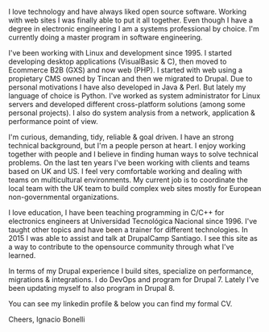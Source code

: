 <!--
.. title: Using Nikola for my site
.. slug: nikola-migration
.. date: 2024-07-24 23:00:00 UTC-03:00
.. tags: web
.. author: Ignacio Bonelli
.. link: https://www.nachodigital.com.ar/nikola-migration
.. description: Migrating my site from Drupal 7 to Nikola static generator
.. category: Professional
-->

I love technology and have always liked open source software. Working with web sites I was finally able to put it all together. Even though I have a degree in electronic engineering I am a systems professional by choice. I'm currently doing a master program in software engineering.

<!-- TEASER_END -->

I've been working with Linux and development since 1995. I started developing desktop applications (VisualBasic & C), then moved to Ecommerce B2B (GXS) and now web (PHP). I started with web using a propietary CMS owned by Tincan and then we migrated to Drupal. Due to personal motivations I have also developed in Java & Perl. But lately my language of choice is Python. I've worked as system administrator for Linux servers and developed different cross-platform solutions (among some personal projects). I also do system analysis from a network, application & performance point of view.

I'm curious, demanding, tidy, reliable & goal driven. I have an strong technical background, but I'm a people person at heart. I enjoy working together with people and I believe in finding human ways to solve technical problems. On the last ten years I've been working with clients and teams based on UK and US. I feel very comfortable working and dealing with teams on multicultural environments. My current job is to coordinate the local team with the UK team to build complex web sites mostly for European non-governmental organizations.

I love education, I have been teaching programming in C/C++ for electronics engineers at Universidad Tecnológica Nacional since 1996. I've taught other topics and have been a trainer for different technologies. In 2015 I was able to assist and talk at DrupalCamp Santiago. I see this site as a way to contribute to the opensource community through what I've learned.

In terms of my Drupal experience I build sites, specialize on performance, migrations & integrations. I do DevOps and program for Drupal 7. Lately I've been updating myself to also program in Drupal 8.

You can see my linkedin profile & below you can find my formal CV.

Cheers,
Ignacio Bonelli
